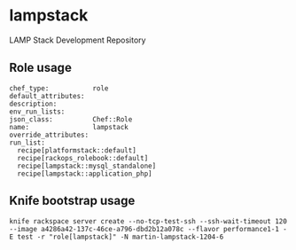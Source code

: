 lampstack
=========

LAMP Stack Development Repository

## Role usage
```
chef_type:           role
default_attributes:
description:         
env_run_lists:
json_class:          Chef::Role
name:                lampstack
override_attributes:
run_list:
  recipe[platformstack::default]
  recipe[rackops_rolebook::default]
  recipe[lampstack::mysql_standalone]
  recipe[lampstack::application_php]
```

## Knife bootstrap usage
```
knife rackspace server create --no-tcp-test-ssh --ssh-wait-timeout 120  --image a4286a42-137c-46ce-a796-dbd2b12a078c --flavor performance1-1 -E test -r "role[lampstack]" -N martin-lampstack-1204-6
```
